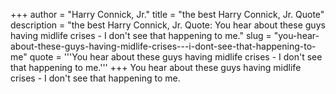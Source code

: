 +++
author = "Harry Connick, Jr."
title = "the best Harry Connick, Jr. Quote"
description = "the best Harry Connick, Jr. Quote: You hear about these guys having midlife crises - I don't see that happening to me."
slug = "you-hear-about-these-guys-having-midlife-crises---i-dont-see-that-happening-to-me"
quote = '''You hear about these guys having midlife crises - I don't see that happening to me.'''
+++
You hear about these guys having midlife crises - I don't see that happening to me.

